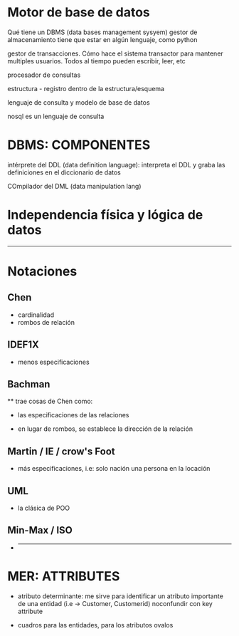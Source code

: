 # Motor de base de datos

Qué tiene un DBMS (data bases management sysyem) 
gestor de almacenamiento tiene que estar en algún lenguaje, como python

gestor de transacciones. Cómo hace el sistema transactor para mantener multiples usuarios. Todos al tiempo pueden escribir, leer, etc

procesador de consultas

estructura - registro dentro de la estructura/esquema

lenguaje de consulta y modelo de base de datos

nosql es un lenguaje de consulta

# DBMS: COMPONENTES

intérprete del DDL (data definition language): interpreta el DDL y graba las definiciones en el diccionario de datos

COmpilador del DML (data manipulation lang)

# Independencia física y lógica de datos 
---------------------------------
# Notaciones

## Chen 

* cardinalidad
* rombos de relación

## IDEF1X

* menos especificaciones

## Bachman

** trae cosas de Chen como:

* las especificaciones de las relaciones

* en lugar de rombos, se establece la dirección de la relación

## Martin / IE / crow's Foot

* más especificaciones, i.e: solo nación una persona en la locación

## UML

* la clásica de POO 

## Min-Max / ISO

* -----

# MER: ATTRIBUTES
* atributo determinante: me sirve para identificar un atributo importante de una entidad (i.e -> Customer, Customerid)
noconfundir con key attribute

* cuadros para las entidades, para los atributos ovalos
